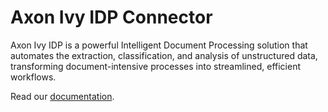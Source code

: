 # Axon Ivy IDP Connector

Axon Ivy IDP is a powerful Intelligent Document Processing solution that automates the extraction, classification, and analysis of unstructured data, transforming document-intensive processes into streamlined, efficient workflows.

Read our [documentation](idp-connector-product/README.md).
